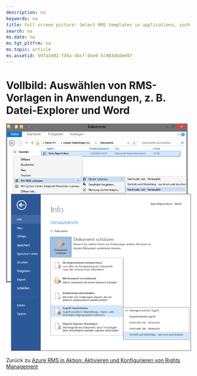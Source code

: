 ```yaml
---
description: na
keywords: na
title: Full screen picture: Select RMS templates in applications, such as File Explorer and Word
search: na
ms.date: na
ms.tgt_pltfrm: na
ms.topic: article
ms.assetid: 597a3402-fd5a-4bcf-b5e6-5c983dbde697
---
```

# Vollbild: Ausw&#228;hlen von RMS-Vorlagen in Anwendungen, z. B. Datei-Explorer und Word
![](../Image/AzRMS_TemplatesPortal_ExplorerWord.png)

Zurück zu [Azure RMS in Aktion: Aktivieren und Konfigurieren von Rights Management](http://technet.microsoft.com/library/jj585026.aspx)

